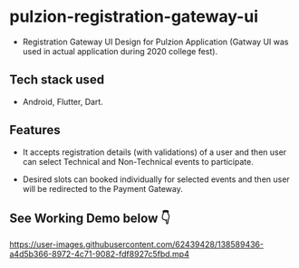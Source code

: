 # pulzion-registration-gateway-ui

- Registration Gateway UI Design for Pulzion Application (Gatway UI was used in actual application during 2020 college fest).

## Tech stack used
- Android, Flutter, Dart.

## Features

- It accepts registration details (with validations) of a user and then user can select Technical and Non-Technical events to participate.

- Desired slots can booked individually for selected events and then user will be redirected to the Payment Gateway.

## See Working Demo below 👇

https://user-images.githubusercontent.com/62439428/138589436-a4d5b366-8972-4c71-9082-fdf8927c5fbd.mp4


